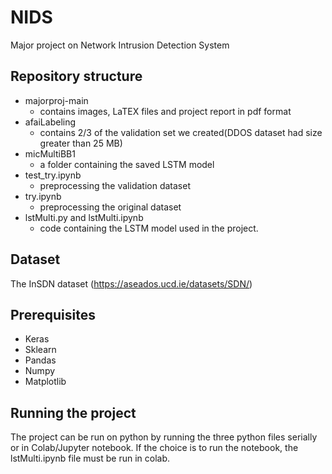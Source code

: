 # NIDS
Major project on Network Intrusion Detection System

## Repository structure
- majorproj-main
  - contains images, LaTEX files and project report in pdf format
- afaiLabeling
  - contains 2/3 of the validation set we created(DDOS dataset had size greater than 25 MB)
- micMultiBB1
  - a folder containing the saved LSTM model
- test_try.ipynb
  - preprocessing the validation dataset
- try.ipynb
  - preprocessing the original dataset
- lstMulti.py and lstMulti.ipynb
  - code containing the LSTM model used in the project.
## Dataset
The InSDN dataset (https://aseados.ucd.ie/datasets/SDN/)

## Prerequisites
 - Keras 
 - Sklearn 
 - Pandas 
 - Numpy
 - Matplotlib

## Running the project
The project can be run on python by running the three python files serially or in Colab/Jupyter notebook. If the choice is to run the notebook, the lstMulti.ipynb file must be run in colab.
